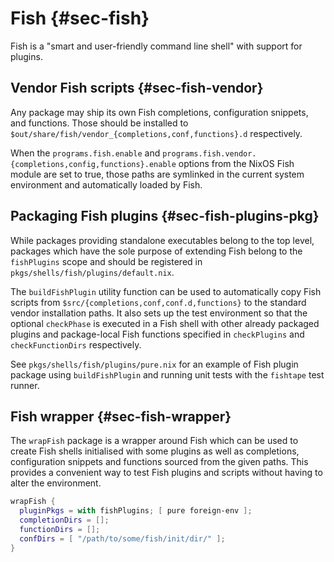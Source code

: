 # Fish {#sec-fish}

Fish is a "smart and user-friendly command line shell" with support for plugins.


## Vendor Fish scripts {#sec-fish-vendor}

Any package may ship its own Fish completions, configuration snippets, and
functions. Those should be installed to
`$out/share/fish/vendor_{completions,conf,functions}.d` respectively.

When the `programs.fish.enable` and
`programs.fish.vendor.{completions,config,functions}.enable` options from the
NixOS Fish module are set to true, those paths are symlinked in the current
system environment and automatically loaded by Fish.


## Packaging Fish plugins {#sec-fish-plugins-pkg}

While packages providing standalone executables belong to the top level,
packages which have the sole purpose of extending Fish belong to the
`fishPlugins` scope and should be registered in
`pkgs/shells/fish/plugins/default.nix`.

The `buildFishPlugin` utility function can be used to automatically copy Fish
scripts from `$src/{completions,conf,conf.d,functions}` to the standard vendor
installation paths. It also sets up the test environment so that the optional
`checkPhase` is executed in a Fish shell with other already packaged plugins
and package-local Fish functions specified in `checkPlugins` and
`checkFunctionDirs` respectively.

See `pkgs/shells/fish/plugins/pure.nix` for an example of Fish plugin package
using `buildFishPlugin` and running unit tests with the `fishtape` test runner.


## Fish wrapper {#sec-fish-wrapper}

The `wrapFish` package is a wrapper around Fish which can be used to create
Fish shells initialised with some plugins as well as completions, configuration
snippets and functions sourced from the given paths. This provides a convenient
way to test Fish plugins and scripts without having to alter the environment.

```nix
wrapFish {
  pluginPkgs = with fishPlugins; [ pure foreign-env ];
  completionDirs = [];
  functionDirs = [];
  confDirs = [ "/path/to/some/fish/init/dir/" ];
}
```
